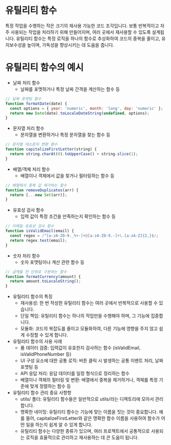 # 유틸리티 함수

특정 작업을 수행하는 작은 크기의 재사용 가능한 코드 조각입니다. 보통 반복적이고 자주 사용되는 작업을 처리하기 위해 만들어지며, 여러 곳에서 재사용할 수 있도록 설계됩니다. 유틸리티 함수는 특정 로직을 하나의 함수로 추상화하여 코드의 중복을 줄이고, 유지보수성을 높이며, 가독성을 향상시키는 데 도움을 줍니다.

# 유틸리티 함수의 예시

- 날짜 처리 함수
  - 날짜를 포맷하거나 특정 날짜 간격을 계산하는 함수 등

```javascript
// 날짜 포맷팅 함수
function formatDate(date) {
  const options = { year: 'numeric', month: 'long', day: 'numeric' };
  return new Date(date).toLocaleDateString(undefined, options);
}
```

- 문자열 처리 함수
  - 문자열을 변환하거나 특정 문자열을 찾는 함수 등

```javascript
// 문자열 대소문자 변환 함수
function capitalizeFirstLetter(string) {
  return string.charAt(0).toUpperCase() + string.slice(1);
}
```

- 배열/객체 처리 함수
  - 배열이나 객체에서 값을 찾거나 필터링하는 함수 등

```javascript
// 배열에서 중복 값 제거하는 함수
function removeDuplicates(arr) {
  return [...new Set(arr)];
}
```

- 유효성 검사 함수
  - 입력 값이 특정 조건을 만족하는지 확인하는 함수 등

```javascript
// 이메일 유효성 검사 함수
function isValidEmail(email) {
  const regex = /^[a-zA-Z0-9._%+-]+@[a-zA-Z0-9.-]+\.[a-zA-Z]{2,}$/;
  return regex.test(email);
}
```

- 숫자 처리 함수
  - 숫자 포맷팅이나 계산 관련 함수 등

```javascript
// 금액을 천 단위로 구분하는 함수
function formatCurrency(amount) {
  return amount.toLocaleString();
}
```

- 유틸리티 함수의 특징
  - 재사용성: 한 번 작성한 유틸리티 함수는 여러 곳에서 반복적으로 사용할 수 있습니다.
  - 단일 책임: 유틸리티 함수는 하나의 작업만을 수행해야 하며, 그 기능에 집중합니다.
  - 모듈화: 코드의 복잡도를 줄이고 모듈화하여, 다른 기능에 영향을 주지 않고 쉽게 수정할 수 있게 합니다.
- 유틸리티 함수의 사용 사례
  - 폼 데이터 검증: 입력값이 유효한지 검사하는 함수 (isValidEmail, isValidPhoneNumber 등)
  - UI 구성 요소에 대한 공통 로직: 버튼 클릭 시 발생하는 공통 이벤트 처리, 날짜 포맷팅 등
  - API 응답 처리: 응답 데이터를 일정 형식으로 정리하는 함수
  - 배열이나 객체의 필터링 및 변환: 배열에서 중복을 제거하거나, 객체를 특정 기준에 맞게 정렬하는 함수 등
- 유틸리티 함수 관리 중요 사항항
  - utils/ 폴더: 유틸리티 함수들은 일반적으로 utils/라는 디렉토리에 모아서 관리합니다.
  - 명확한 네이밍: 유틸리티 함수는 기능에 맞는 이름을 짓는 것이 중요합니다. 예를 들어, capitalizeFirstLetter와 같은 명확한 함수 이름을 사용하여 함수가 어떤 일을 하는지 쉽게 알 수 있게 합니다.
  - 유틸리티 함수는 다양한 종류가 있으며, 여러 프로젝트에서 공통적으로 사용되는 로직을 효율적으로 관리하고 재사용하는 데 큰 도움이 됩니다.
